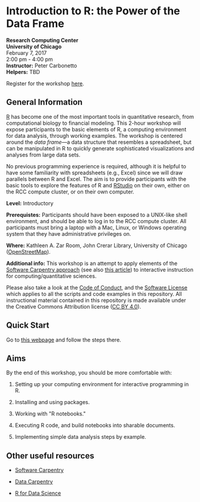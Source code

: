 # Introduction to R: the Power of the Data Frame
**Research Computing Center<br>
University of Chicago**<br>
February 7, 2017<br>
2:00 pm - 4:00 pm<br>
**Instructor:** Peter Carbonetto<br>
**Helpers:** TBD

Register for the workshop
[here](https://training.uchicago.edu/course_detail.cfm?course_id=1547).

## General Information

[R](http://cran.r-project.org) has become one of the most important
tools in quantitative research, from computational biology to
financial modeling. This 2-hour workshop will expose participants to
the basic elements of R, a computing environment for data analysis,
through working examples. The workshop is centered around the *data
frame*—a data structure that resembles a spreadsheet, but can be
manipulated in R to quickly generate sophisticated visualizations and
analyses from large data sets.

No previous programming experience is required, although it is helpful
to have some familiarity with spreadsheets (e.g., Excel) since we will
draw parallels between R and Excel. The aim is to provide participants
with the basic tools to explore the features of R and
[RStudio](https://www.rstudio.com/products/rstudio) on their own,
either on the RCC compute cluster, or on their own computer.

**Level:** Introductory

**Prerequistes:** Participants should have been exposed to a UNIX-like
shell environment, and should be able to log in to the RCC compute
cluster. All participants must bring a laptop with a Mac, Linux, or
Windows operating system that they have administrative privileges on.

**Where:** Kathleen A. Zar Room, John Crerar Library, University of
  Chicago ([OpenStreetMap](https://www.openstreetmap.org/search?query=john%20crerar%20library#map=18/41.79053/-87.60282)).

**Additional info:** This workshop is an attempt to apply elements of
the
[Software Carpentry approach](http://software-carpentry.org/lessons)
(see also
[this article](http://dx.doi.org/10.12688/f1000research.3-62.v2)) to
interactive instruction for computing/quantitative sciences.

Please also take a look at the [Code of Conduct](conduct.md), and the
[Software License](LICENSE) which applies to all the scripts and code
examples in this repository. All instructional material contained in
this repository is made available under the Creative Commons
Attribution license
([CC BY 4.0](https://creativecommons.org/licenses/by/4.0)).

## Quick Start

Go to [this
webpage](https://rcc-uchicago.github.io/R-intro/demo_gwas_catalog.html)
and follow the steps there.

## Aims

By the end of this workshop, you should be more comfortable with:

1. Setting up your computing environment for interactive programming in R.

2. Installing and using packages.

3. Working with "R notebooks."

4. Executing R code, and build notebooks into sharable documents.

5. Implementing simple data analysis steps by example.

## Other useful resources

+ [Software Carpentry](http://software-carpentry.org/lessons)
  
* [Data Carpentry](http://www.datacarpentry.org/lessons)

* [R for Data Science](http://r4ds.had.co.nz)

